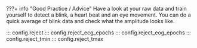 ???+ info "Good Practice / Advice"
    Have a look at your raw data and train yourself to detect a blink, a heart
    beat and an eye movement.
    You can do a quick average of blink data and check what the amplitude looks
    like.

::: config.reject
::: config.reject_ecg_epochs
::: config.reject_eog_epochs
::: config.reject_tmin
::: config.reject_tmax

